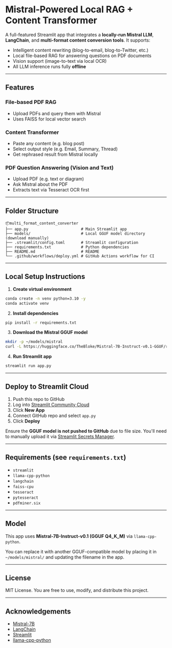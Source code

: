 # Mistral-Powered Local RAG + Content Transformer

A full-featured Streamlit app that integrates a **locally-run Mistral LLM**, **LangChain**, and **multi-format content conversion tools**. It supports:

* Intelligent content rewriting (blog-to-email, blog-to-Twitter, etc.)
* Local file-based RAG for answering questions on PDF documents
* Vision support (image-to-text via local OCR)
* All LLM inference runs fully **offline**

---

## Features

### File-based PDF RAG

* Upload PDFs and query them with Mistral
* Uses FAISS for local vector search

### Content Transformer

* Paste any content (e.g. blog post)
* Select output style (e.g. Email, Summary, Thread)
* Get rephrased result from Mistral locally

### PDF Question Answering (Vision and Text)

* Upload PDF (e.g. text or diagram)
* Ask Mistral about the PDF
* Extracts text via Tesseract OCR first

---

## Folder Structure

```
📦multi_format_content_converter
├── app.py                       # Main Streamlit app
├── models/                      # Local GGUF model directory (download manually)
├── .streamlit/config.toml       # Streamlit configuration
├── requirements.txt             # Python dependencies
├── README.md                    # README
└── .github/workflows/deploy.yml # GitHub Actions workflow for CI
```

---

## Local Setup Instructions

1. **Create virtual environment**

```bash
conda create -n venv python=3.10 -y
conda activate venv
```

2. **Install dependencies**

```bash
pip install -r requirements.txt
```

3. **Download the Mistral GGUF model**

```bash
mkdir -p ~/models/mistral
curl -L https://huggingface.co/TheBloke/Mistral-7B-Instruct-v0.1-GGUF/resolve/main/mistral-7b-instruct-v0.1.Q4_K_M.gguf -o ~/models/mistral/mistral-7b-instruct-v0.1.Q4_K_M.gguf
```

4. **Run Streamlit app**

```bash
streamlit run app.py
```

---

## Deploy to Streamlit Cloud

1. Push this repo to GitHub
2. Log into [Streamlit Community Cloud](https://streamlit.io/cloud)
3. Click **New App**
4. Connect GitHub repo and select `app.py`
5. Click **Deploy**

Ensure the **GGUF model is not pushed to GitHub** due to file size. You'll need to manually upload it via [Streamlit Secrets Manager](https://docs.streamlit.io/streamlit-community-cloud/get-started/deploy-an-app#manage-secrets-and-files).

---

## Requirements (see `requirements.txt`)

* `streamlit`
* `llama-cpp-python`
* `langchain`
* `faiss-cpu`
* `tesseract`
* `pytesseract`
* `pdfminer.six`

---

## Model

This app uses **Mistral-7B-Instruct-v0.1 (GGUF Q4\_K\_M)** via `llama-cpp-python`.

You can replace it with another GGUF-compatible model by placing it in `~/models/mistral/` and updating the filename in the app.

---

## License

MIT License. You are free to use, modify, and distribute this project.

---

## Acknowledgements

* [Mistral-7B](https://huggingface.co/mistralai/Mistral-7B-Instruct-v0.1)
* [LangChain](https://python.langchain.com/)
* [Streamlit](https://streamlit.io)
* [llama-cpp-python](https://github.com/abetlen/llama-cpp-python)
